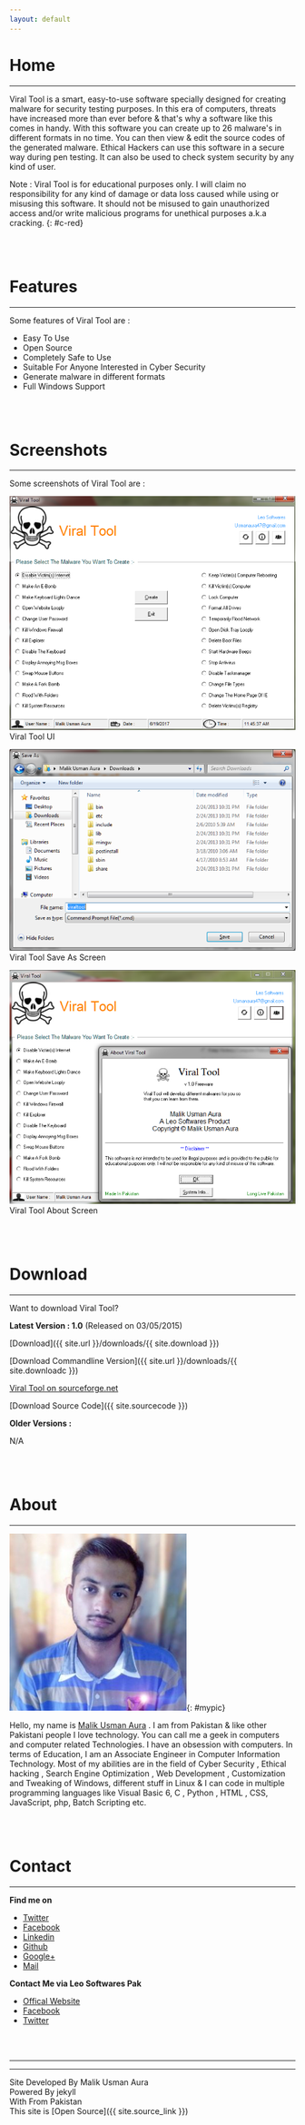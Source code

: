 ```yaml
---
layout: default
---
```


# [](#home)<span class="fa fa-home fa-fw"></span>Home
* * *

Viral Tool is a smart, easy-to-use software specially designed for creating malware for security testing purposes. 
In this era of computers, threats have increased more than ever before & that's why a software like this comes in handy. 
With this software you can create up to 26 malware's in different formats in no time. You can then view & edit the source codes of the generated malware. 
Ethical Hackers can use this software in a secure way during pen testing. It can also be used to check system security by any kind of user.

Note : Viral Tool is for educational purposes only. I will claim no responsibility for any kind of damage or data loss caused while using or misusing this software.
It should not be misused to gain unauthorized access and/or write malicious programs for unethical purposes a.k.a cracking.
{: #c-red}


<br/><br/>
# [](#features)<span class="fa fa-list-ol fa-fw"></span>Features
* * *

Some features of Viral Tool are : 

* Easy To Use
* Open Source
* Completely Safe to Use
* Suitable For Anyone Interested in Cyber Security
* Generate malware in different formats
* Full Windows Support

<br/><br/>
# [](#screenshots)<span class="fa fa-camera fa-fw"></span>Screenshots
* * *

Some screenshots of Viral Tool are :

![Viral Tool UI](/images/viraltool_1.png)
Viral Tool UI


![Viral Tool Save](/images/viraltool_2.png)
Viral Tool Save As Screen


![Viral Tool About](/images/viraltool_3.png)
Viral Tool About Screen

<br/><br/>
# [](#download)<span class="fa fa-download fa-fw"></span>Download
* * *

Want to download Viral Tool?

**Latest Version : 1.0** (Released on  03/05/2015)

[Download]({{ site.url }}/downloads/{{ site.download }})

[Download Commandline Version]({{ site.url }}/downloads/{{ site.downloadc }})

[Viral Tool on sourceforge.net](https://sourceforge.net/projects/viraltool/)

[Download Source Code]({{ site.sourcecode }})

**Older Versions :**

N/A

<br/><br/>
# [](#about)<span class="fa fa-info-circle fa-fw"></span>About
* * *

![Malik Usman Aura](/images/malikusmanaura.jpg){: #mypic}

Hello, my name is [Malik Usman Aura](mailto:usmanaura47[at]gmsil[dot]com) . I am from Pakistan & like other Pakistani people I love technology. 
You can call me a geek in computers and computer related Technologies. I have an obsession with computers. 
In terms of Education, I am an Associate Engineer in Computer Information Technology. 
Most of my abilities are in the field of Cyber Security , Ethical hacking , Search Engine Optimization , Web Development , Customization and Tweaking of Windows, different stuff in Linux & I can code in multiple programming languages 
like Visual Basic 6, C , Python , HTML , CSS, JavaScript, php, Batch Scripting etc.

<br/><br/>
# [](#contact)<span class="fa fa-envelope fa-fw"></span>Contact
* * *

**Find me on**

<ul>
	<li>
		<a href="https://twitter.com/malikusmanaura" target="_blank">
		  <i class="fa fa-twitter fa-fw"></i> Twitter
		</a>
	</li>
	 <li>
		<a href="https://www.facebook.com/malikusman.aura" target="_blank">
		  <i class="fa fa-facebook fa-fw"></i> Facebook
		</a>
	</li>
	<li>
		<a href="https://pk.linkedin.com/in/malikusmanaura" target="_blank">
		  <i class="fa fa-linkedin fa-fw"></i> Linkedin
		</a>
	</li>
	<li>
		<a href="https://github.com/usmanaura47" target="_blank">
		  <i class="fa fa-github fa-fw"></i> Github
		</a>
	</li>
	<li>
		<a href="https://plus.google.com/+MalikUsmanAura" target="_blank">
		  <i class="fa fa-google-plus-official fa-fw"></i> Google+
		</a>
	</li>
	<li>
		<a href="mailto:usmanaura47[at]gmail[dot]com" target="_blank">
		  <i class="fa fa-envelope fa-fw"></i> Mail
		</a>
	</li>
</ul>

**Contact Me via Leo Softwares Pak**

<ul>
	<li>
		<a href="https://leosoftwares4u.tk" target="_blank">
		  <i class="fa fa-globe fa-fw"></i> Offical Website
		</a>
	</li>
	<li>
		<a href="https://www.facebook.com/leosoftwarespak/" target="_blank">
		  <i class="fa fa-facebook fa-fw"></i> Facebook
		</a>
	</li>
	<li>
		<a href="https://twitter.com/LeoSoftwaresPak" target="_blank">
		  <i class="fa fa-twitter fa-fw"></i> Twitter
		</a>
	</li>
</ul>

<br/><br/>
<hr/><hr/>

Site Developed By Malik Usman Aura <br/>
Powered By jekyll <br/>
With <span><i class="fa fa-heart fa-fw" id="c-red"></i></span> From Pakistan <br/>
This site is [Open Source]({{ site.source_link }})